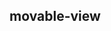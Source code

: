 ## movable-view

<!-- UTSCOMJSON.movable-view.description -->

<!-- UTSCOMJSON.movable-view.compatibility -->

<!-- UTSCOMJSON.movable-view.attribute -->

<!-- UTSCOMJSON.movable-view.event -->

<!-- UTSCOMJSON.movable-view.component_type -->

<!-- UTSCOMJSON.movable-view.children -->

<!-- UTSCOMJSON.movable-view.example -->

<!-- UTSCOMJSON.movable-view.reference -->

